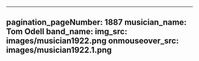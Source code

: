 ------
pagination_pageNumber: 1887
musician_name: Tom Odell
band_name: 
img_src: images/musician1922.png
onmouseover_src: images/musician1922.1.png
------
